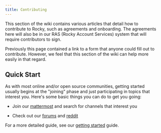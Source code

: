```yaml
---
title: Contributing
---
```


This section of the wiki contains various articles that detail how to
contribute to Rocky, such as agreements and onboarding. The agreements
here will also be in our RAS (Rocky Account Services) system that will
require contributors to sign.

Previously this page contained a link to a form that anyone could fill
out to contribute. However, we feel that this section of the wiki can
help more easily in that regard.

## Quick Start

As with most online and/or open source communities, getting started
usually begins at the "joining" phase and just participating in topics that
interest you. Here's some basic things you can do to get you going:

* Join our [mattermost](https://chat.rockylinux.org) and search for channels that interest you

* Check out our [forums](https://forums.rockylinux.org) and [reddit](https://reddit.com/r/rockylinux)

For a more detailed guide, see our [getting started](start.md) guide.
